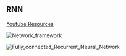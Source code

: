 ## RNN

[Youtube Resources](https://www.youtube.com/results?search_query=rnns+for+time+series)

![Network_framework](https://user-images.githubusercontent.com/70502261/179569092-3aaaa6f7-2342-4aa1-a827-466c2c4da833.gif)



![Fully_connected_Recurrent_Neural_Network](https://user-images.githubusercontent.com/70502261/179569118-9c50b461-2df5-40d1-971f-388712f2d500.gif)
